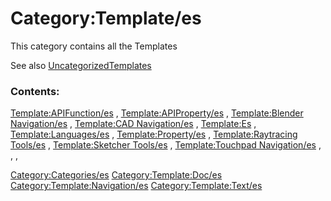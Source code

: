 # Category:Template/es
This category contains all the Templates

See also [UncategorizedTemplates](Special:UncategorizedTemplates.md)

### Contents:

[Template:APIFunction/es](Template:APIFunction/es.md) , [Template:APIProperty/es](Template:APIProperty/es.md) , [Template:Blender Navigation/es](Template:Blender_Navigation/es.md) , [Template:CAD Navigation/es](Template:CAD_Navigation/es.md) , [Template:Es](Template:Es.md) , [Template:Languages/es](Template:Languages/es.md) , [Template:Property/es](Template:Property/es.md) , [Template:Raytracing Tools/es](Template:Raytracing_Tools/es.md) , [Template:Sketcher Tools/es](Template:Sketcher_Tools/es.md) , [Template:Touchpad Navigation/es](Template:Touchpad_Navigation/es.md) , , ,

[Category:Categories/es](Category:Categories/es.md) [Category:Template:Doc/es](Category:Template:Doc/es.md) [Category:Template:Navigation/es](Category:Template:Navigation/es.md) [Category:Template:Text/es](Category:Template:Text/es.md)
